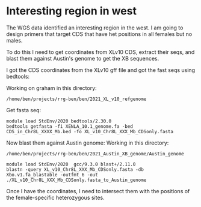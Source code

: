 # Interesting region in west  
The WGS data identified an interesting region in the west.  I am going to design primers that target CDS that have het positions in all females but no males.

To do this I need to get coordinates from XLv10 CDS, extract their seqs, and blast them against Austin's genome to get the XB sequences.

I got the CDS coordinates from the XLv10 gff file and got the fast seqs using bedtools:

Working on graham in this directory:
```
/home/ben/projects/rrg-ben/ben/2021_XL_v10_refgenome
```
Get fasta seq:
```
module load StdEnv/2020 bedtools/2.30.0
bedtools getfasta -fi XENLA_10.1_genome.fa -bed CDS_in_Chr8L_XXXX_Mb.bed -fo XL_v10_Chr8L_XXX_Mb_CDSonly.fasta
```

Now blast them against Austin genome:
Working in this directory:
```
/home/ben/projects/rrg-ben/ben/2021_Austin_XB_genome/Austin_genome
```
```
module load StdEnv/2020  gcc/9.3.0 blast+/2.11.0
blastn -query XL_v10_Chr8L_XXX_Mb_CDSonly.fasta -db Xbo.v1.fa_blastable -outfmt 6 -out ./XL_v10_Chr8L_XXX_Mb_CDSonly.fasta_to_Austin_genome 
```

Once I have the coordinates, I need to intersect them with the positions of the female-specific heterozygous sites.

